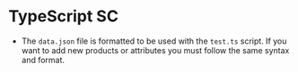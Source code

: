 # TypeScript SC
- The `data.json` file is formatted to be used with the `test.ts` script. If you want to add new products or attributes you must follow the same syntax and format.
